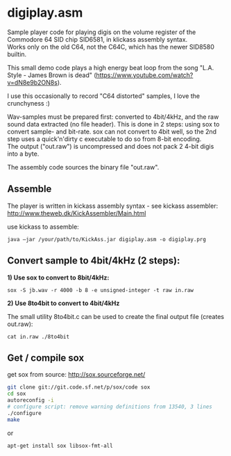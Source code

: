 # digiplay.asm

Sample player code for playing digis on the volume register of the Commodore 64 SID chip SID6581, in klickass assembly syntax.  
Works only on the old C64, not the C64C, which has the newer SID8580 builtin.  

This small demo code plays a high energy beat loop from the song "L.A. Style - James Brown is dead" (https://www.youtube.com/watch?v=dN8e9b2ON8s).

I use this occasionally to record "C64 distorted" samples, I love the crunchyness :)  

Wav-samples must be prepared first: converted to 4bit/4kHz, and the raw sound data extracted (no file header). This is done in 2 steps: using sox to convert sample- and bit-rate. sox can not convert to 4bit well, so the 2nd step uses a quick'n'dirty c executable to do so from 8-bit encoding.  
The output ("out.raw") is uncompressed and does not pack 2 4-bit digis into a byte. 

The assembly code sources the binary file "out.raw".

## Assemble

The player is written in kickass assembly syntax - see kickass assembler: http://www.theweb.dk/KickAssembler/Main.html

use kickass to assemble:
```
java –jar /your/path/to/KickAss.jar digiplay.asm -o digiplay.prg
```

## Convert sample to 4bit/4kHz (2 steps):

**1) Use sox to convert to 8bit/4kHz:**  

```
sox -S jb.wav -r 4000 -b 8 -e unsigned-integer -t raw in.raw
```

**2) Use 8to4bit to convert to 4bit/4kHz**  

The small utility 8to4bit.c can be used to create the final output file (creates out.raw):

```
cat in.raw ./8to4bit 
```

## Get / compile sox

get sox from source:
http://sox.sourceforge.net/
```bash
git clone git://git.code.sf.net/p/sox/code sox
cd sox
autoreconfig -i
# configure script: remove warning definitions from 13540, 3 lines
./configure
make
```
or
```
apt-get install sox libsox-fmt-all
```


